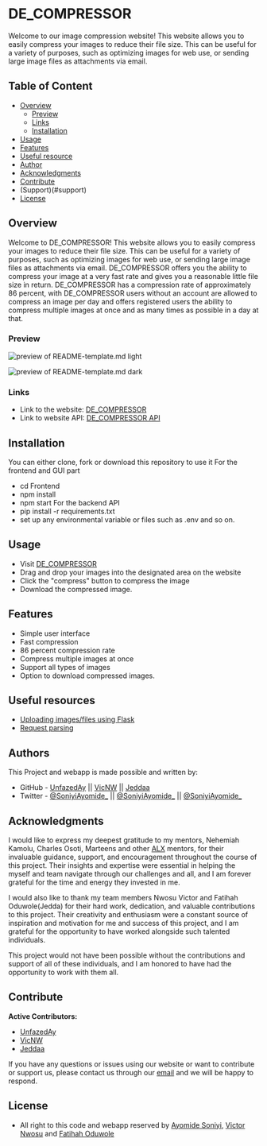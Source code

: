 # DE_COMPRESSOR
Welcome to our image compression website! This website allows you to easily compress your images to reduce their file size. This can be useful for a variety of purposes, such as optimizing images for web use, or sending large image files as attachments via email. 

## Table of Content

- [Overview](#overview)
  - [Preview](#preview)
  - [Links](#links)
  - [Installation](#installation)
- [Usage](#usage)
- [Features](#features)
- [Useful resource](#useful-resource)
- [Author](#author)
- [Acknowledgments](#acknowledgments)
- [Contribute](#contribute)
- (Support)(#support)
- [License](#license)

## Overview
Welcome to DE_COMPRESSOR! This website allows you to easily compress your images to reduce their file size. This can be useful for a variety of purposes, such as optimizing images for web use, or sending large image files as attachments via email. DE_COMPRESSOR offers you the ability to compress your image at a very fast rate and gives you a reasonable little file size in return. DE_COMPRESSOR has a compression rate of approximately 86 percent, with DE_COMPRESSOR users without an account are allowed to compress an image per day and offers registered users the ability to compress multiple images at once and as many times as possible in a day at that.

### Preview

![preview of README-template.md light](./images/preview-light.png)  

![preview of README-template.md dark](./images/preview-dark.png)  

### Links

- Link to the website: [DE_COMPRESSOR](#)
- Link to website API: [DE_COMPRESSOR API](https://de-compressor.onrender.com/api/v1/docs)

## Installation
You can either clone, fork or download this repository to use it
For the frontend and GUI part
- cd Frontend
- npm install
- npm start
For the backend API
- pip install -r requirements.txt
- set up any environmental variable or files such as .env and so on. 

## Usage
- Visit [DE_COMPRESSOR](#)
- Drag and drop your images into the designated area on the website
- Click the "compress" button to compress the image
- Download the compressed image.

## Features
- Simple user interface
- Fast compression
- 86 percent compression rate
- Compress multiple images at once
- Support all types of images
- Option to download compressed images.

## Useful resources
- [Uploading images/files using Flask](https://flask.palletsprojects.com/en/2.2.x/patterns/fileuploads/)
- [Request parsing](https://flask-restx.readthedocs.io/en/latest/parsing.html)

## Authors

This Project and webapp is made possible and written by:
- GitHub - [UnfazedAy](https://github.com/UnfazedAy) || [VicNW](https://github.com/VicNW) || [Jeddaa](https://github.com/Jeddaa)
- Twitter - [@SoniyiAyomide_](https://twitter.com/SoniyiAyomide_) || [@SoniyiAyomide_](https://twitter.com/SoniyiAyomide_) || [@SoniyiAyomide_](https://twitter.com/SoniyiAyomide_)

## Acknowledgments

I would like to express my deepest gratitude to my mentors, Nehemiah Kamolu, Charles Osoti, Marteens and other [ALX](https://www.alxafrica.com) mentors, for their invaluable guidance, support, and encouragement throughout the course of this project. Their insights and expertise were essential in helping the myself and team navigate through our challenges and all, and I am forever grateful for the time and energy they invested in me.

I would also like to thank my team members Nwosu Victor and Fatihah Oduwole(Jedda) for their hard work, dedication, and valuable contributions to this project. Their creativity and enthusiasm were a constant source of inspiration and motivation for me and success of this project, and I am grateful for the opportunity to have worked alongside such talented individuals.

This project would not have been possible without the contributions and support of all of these individuals, and I am honored to have had the opportunity to work with them all.

## Contribute
**Active Contributors:**
- [UnfazedAy](https://github.com/UnfazedAy)
- [VicNW](https://github.com/VicNW)
- [Jeddaa](https://github.com/Jeddaa)

If you have any questions or issues using our website or want to contribute or support us, please contact us through our [email](decompressor2023@gmail.com) and we will be happy to respond.

## License
- All right to this code and webapp reserved by [Ayomide Soniyi](ayomidesoniyi@gmail.com), [Victor Nwosu](victornwosu54@gmail.com) and [Fatihah Oduwole](fathiato@gmail.com)

